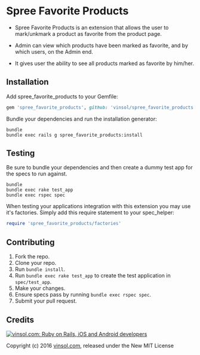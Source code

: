 Spree Favorite Products
=======================

* Spree Favorite Products is an extension that allows the user to mark/unkmark a product as favorite from the product page.

* Admin can view which products have been marked as favorite, and by which users, on the Admin end.

* It gives user the ability to see all products marked as favorite by him/her.

Installation
------------

Add spree_favorite_products to your Gemfile:

```ruby
gem 'spree_favorite_products', github: 'vinsol/spree_favorite_products', branch: '3-1-stable'
```

Bundle your dependencies and run the installation generator:

```shell
bundle
bundle exec rails g spree_favorite_products:install
```

Testing
-------

Be sure to bundle your dependencies and then create a dummy test app for the specs to run against.

```shell
bundle
bundle exec rake test_app
bundle exec rspec spec
```

When testing your applications integration with this extension you may use it's factories.
Simply add this require statement to your spec_helper:

```ruby
require 'spree_favorite_products/factories'
```

Contributing
------------

1. Fork the repo.
2. Clone your repo.
3. Run `bundle install`.
4. Run `bundle exec rake test_app` to create the test application in `spec/test_app`.
5. Make your changes.
6. Ensure specs pass by running `bundle exec rspec spec`.
7. Submit your pull request.

Credits
-------

[![vinsol.com: Ruby on Rails, iOS and Android developers](http://vinsol.com/vin_logo.png "Ruby on Rails, iOS and Android developers")](http://vinsol.com)

Copyright (c) 2016 [vinsol.com](http://vinsol.com "Ruby on Rails, iOS and Android developers"), released under the New MIT License
